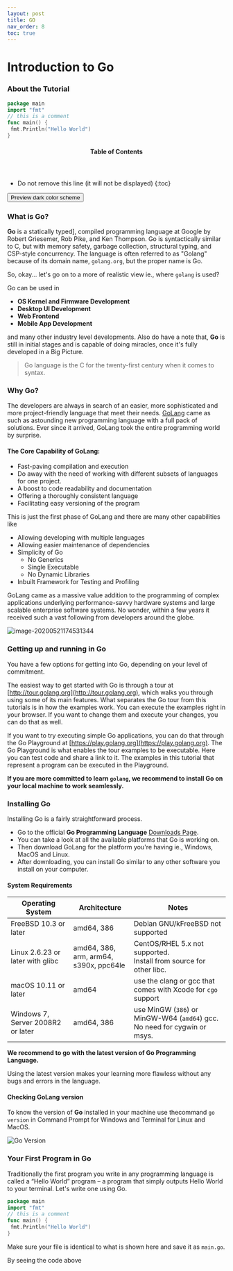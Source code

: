 ```yaml
---
layout: post
title: GO
nav_order: 8
toc: true
---
```


# Introduction to Go

### About the Tutorial
```go
package main
import "fmt"
// this is a comment
func main() {
 fmt.Println("Hello World")
}
```

<aside class="sidebar__right sticky">
    <nav class="toc">
      <header>
        <h4 class="nav__title"><!-- <i class="fas fa-cog"></i> -->
         Table of Contents</h4>
      </header>

  * Do not remove this line (it will not be displayed)
{:toc}

  </nav>
</aside>

<p><button class="btn js-toggle-dark-mode">Preview dark color scheme</button></p>
<script type="text/javascript" src="https://pmarsceill.github.io/just-the-docs/assets/js/dark-mode-preview.js"></script>


### What is Go?

**Go** is a statically typed], compiled programming language at Google by Robert Griesemer, Rob Pike, and Ken Thompson. Go is syntactically similar to C, but with memory safety, garbage collection, structural typing, and CSP-style concurrency. The language is often referred to as "Golang" because of its domain name, `golang.org`, but the proper name is Go. 

So, okay... let's go on to a more of realistic view ie., where `golang` is used?

Go can be used in

+ **OS Kernel and Firmware Development**
+ **Desktop UI Development**
+ **Web Frontend**
+ **Mobile App Development**

and many other industry level developments. Also do have a note that, **Go** is still in initial stages and is capable of doing miracles, once it's fully developed in a Big Picture.



> Go language is the C for the twenty-first century when it comes to syntax.



### Why Go?

The developers are always in search of an easier, more sophisticated and more project-friendly language that meet their needs. [GoLang](https://golang.org/) came as such as astounding new programming language with a full pack of solutions. Ever since it arrived, GoLang took the entire programming world by surprise.

#### The Core Capability of GoLang:

* Fast-paving compilation and execution
* Do away with the need of working with different subsets of languages for one project.
* A boost to code readability and documentation
* Offering a thoroughly consistent language
* Facilitating easy versioning of the program



This is just the first phase of GoLang and there are many other capabilities like  

* Allowing developing with multiple languages
* Allowing easier maintenance of dependencies
* Simplicity of Go
  * No Generics
  * Single Executable
  * No Dynamic Libraries
* Inbuilt Framework for Testing and Profiling

GoLang came as a massive value addition to the programming of complex applications underlying performance-savvy hardware systems and large scalable enterprise software systems. No wonder, within a few years it received such a vast following from developers around the globe.





![image-20200521174531344](.\go-layers.jpg)





### Getting up and running in Go

You have a few options for getting into Go, depending on your level of commitment.

 The easiest way to get started with Go is through a tour at [http://tour.golang.org](http://tour.golang.org), which walks you through using some of its main features. What separates the Go tour from this tutorials is in how the examples work. You can execute the examples right in your browser. If you want to change them and execute your changes, you can do that as well.

 If you want to try executing simple Go applications, you can do that through the Go Playground at [https://play.golang.org](https://play.golang.org). The Go Playground is what enables the tour examples to be executable. Here you can test code and share a link to it. The examples in this tutorial that represent a program can be executed in the Playground. 

**If you are more committed to learn `golang`, we recommend to install Go on your local machine to work seamlessly.**



### Installing Go

Installing Go is a fairly straightforward process.

+ Go to the official **Go Programming Language** [Downloads Page](https://golang.org/dl/).
+ You can take a look at all the available platforms that Go is working on.
+   Then download GoLang for the platform you're having ie., Windows, MacOS and Linux.
+ After downloading, you can install Go similar to any other software you install on your computer.

#### System Requirements

| **Operating System**              | **Architecture**                           | **Notes**                                                    |
| --------------------------------- | ------------------------------------------ | ------------------------------------------------------------ |
| FreeBSD 10.3 or later             | amd64, 386                                 | Debian GNU/kFreeBSD not supported                            |
| Linux 2.6.23 or later with glibc  | amd64, 386, arm, arm64,<br/>s390x, ppc64le | CentOS/RHEL 5.x not supported.<br />Install from source for other libc. |
| macOS 10.11 or later              | amd64                                      | use the clang or gcc that comes with Xcode for `cgo` support |
| Windows 7, Server 2008R2 or later | amd64, 386                                 | use MinGW (`386`) or MinGW-W64 (`amd64`) gcc.<br/>No need for cygwin or msys. |

**We recommend to go with the latest version of Go Programming Language.**

Using the latest version makes your learning more flawless without any bugs and errors in the language.

#### Checking GoLang version

To know the version of **Go** installed in your machine use thecommand `go version` in Command Prompt for Windows and Terminal for Linux and MacOS.

![Go Version](./go-version.jpg)



### Your First Program in Go

Traditionally the first program you write in any programming language is called a “Hello World” program – a program that simply outputs Hello World to your terminal. Let's write one using Go.

```go
package main
import "fmt"
// this is a comment
func main() {
 fmt.Println("Hello World")
}
```

Make sure your file is identical to what is shown here and save it as `main.go`.

By seeing the code above
